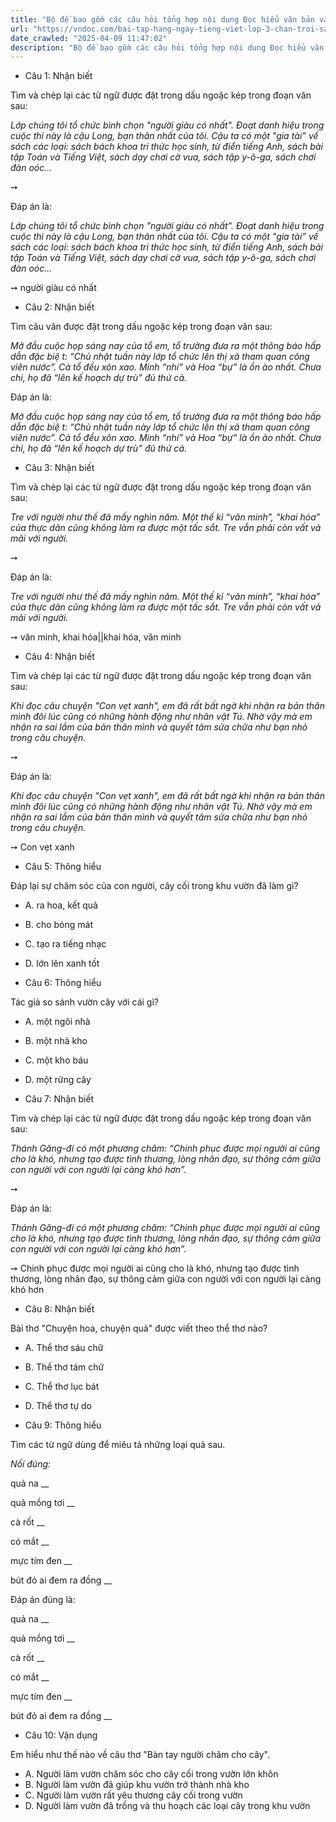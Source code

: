 ```yaml
---
title: "Bộ đề bao gồm các câu hỏi tổng hợp nội dung Đọc hiểu văn bản và Luyện từ và câu được học ở Tuần 26 trong chương trình Tiếng Việt lớp 3 Tập 2 Chân trời sáng tạo."
url: "https://vndoc.com/bai-tap-hang-ngay-tieng-viet-lop-3-chan-troi-sang-tao-tuan-26-thu-2-337162"
date_crawled: "2025-04-09 11:47:02"
description: "Bộ đề bao gồm các câu hỏi tổng hợp nội dung Đọc hiểu văn bản và Luyện từ và câu được học ở Tuần 26 trong chương trình Tiếng Việt lớp 3 Tập 2 Chân trời sáng tạo."
---
```


* Câu 1:  Nhận biết

Tìm và chép lại các từ ngữ được đặt trong dấu ngoặc kép trong đoạn văn sau:

_Lớp chúng tôi tổ chức bình chọn "người giàu có nhất". Đoạt danh hiệu trong cuộc thi này là cậu Long, bạn thân nhất của tôi. Cậu ta có một "gia tài” về sách các loại: sách bách khoa tri thức học sinh, từ điển tiếng Anh, sách bài tập Toán và Tiếng Việt, sách dạy chơi cờ vua, sách tập y-ô-ga, sách chơi đàn oóc..._

➙ 

Đáp án là:

_Lớp chúng tôi tổ chức bình chọn "người giàu có nhất". Đoạt danh hiệu trong cuộc thi này là cậu Long, bạn thân nhất của tôi. Cậu ta có một "gia tài” về sách các loại: sách bách khoa tri thức học sinh, từ điển tiếng Anh, sách bài tập Toán và Tiếng Việt, sách dạy chơi cờ vua, sách tập y-ô-ga, sách chơi đàn oóc..._

➙ người giàu có nhất

* Câu 2:  Nhận biết

Tìm câu văn được đặt trong dấu ngoặc kép trong đoạn văn sau:

_Mở đầu cuộc họp sáng nay của tổ em, tổ trưởng đưa ra một thông báo hấp dẫn đặc biệ t: “Chủ nhật tuần này lớp tổ chức lên thị xã tham quan công viên nước”. Cả tổ đều xôn xao. Minh “nhí” và Hoa “bự” là ồn ào nhất. Chưa chi, họ đã “lên kế hoạch dự trù” đủ thứ cả._

Đáp án là:

_Mở đầu cuộc họp sáng nay của tổ em, tổ trưởng đưa ra một thông báo hấp dẫn đặc biệ t: “Chủ nhật tuần này lớp tổ chức lên thị xã tham quan công viên nước”. Cả tổ đều xôn xao. Minh “nhí” và Hoa “bự” là ồn ào nhất. Chưa chi, họ đã “lên kế hoạch dự trù” đủ thứ cả._

* Câu 3:  Nhận biết

Tìm và chép lại các từ ngữ được đặt trong dấu ngoặc kép trong đoạn văn sau:

_Tre với người như thế đã mấy nghìn năm. Một thế kỉ “văn minh”, “khai hóa” của thực dân cũng không làm ra được một tấc sắt. Tre vẫn phải còn vất vả mãi với người._

➙ 

Đáp án là:

_Tre với người như thế đã mấy nghìn năm. Một thế kỉ “văn minh”, “khai hóa” của thực dân cũng không làm ra được một tấc sắt. Tre vẫn phải còn vất vả mãi với người._

➙ văn minh, khai hóa||khai hóa, văn minh

* Câu 4:  Nhận biết

Tìm và chép lại các từ ngữ được đặt trong dấu ngoặc kép trong đoạn văn sau:

_Khi đọc câu chuyện "Con vẹt xanh", em đã rất bất ngờ khi nhận ra bản thân mình đôi lúc cũng có những hành động như nhân vật Tú. Nhờ vậy mà em nhận ra sai lầm của bản thân mình và quyết tâm sửa chữa như bạn nhỏ trong câu chuyện._

➙ 

Đáp án là:

_Khi đọc câu chuyện "Con vẹt xanh", em đã rất bất ngờ khi nhận ra bản thân mình đôi lúc cũng có những hành động như nhân vật Tú. Nhờ vậy mà em nhận ra sai lầm của bản thân mình và quyết tâm sửa chữa như bạn nhỏ trong câu chuyện._

➙ Con vẹt xanh

* Câu 5:  Thông hiểu

Đáp lại sự chăm sóc của con người, cây cối trong khu vườn đã làm gì?

  * A. ra hoa, kết quả 
  * B. cho bóng mát 
  * C. tạo ra tiếng nhạc 
  * D. lớn lên xanh tốt 



* Câu 6:  Thông hiểu

Tác giả so sánh vườn cây với cái gì?

  * A. một ngôi nhà 
  * B. một nhà kho 
  * C. một kho báu 
  * D. một rừng cây 



* Câu 7:  Nhận biết

Tìm và chép lại các từ ngữ được đặt trong dấu ngoặc kép trong đoạn văn sau:

_Thánh Găng-đi có một phương châm: “Chinh phục được mọi người ai cũng cho là khó, nhưng tạo được tình thương, lòng nhân đạo, sự thông cảm giữa con người với con người lại càng khó hơn”._

➙ 

Đáp án là:

_Thánh Găng-đi có một phương châm: “Chinh phục được mọi người ai cũng cho là khó, nhưng tạo được tình thương, lòng nhân đạo, sự thông cảm giữa con người với con người lại càng khó hơn”._

➙ Chinh phục được mọi người ai cũng cho là khó, nhưng tạo được tình thương, lòng nhân đạo, sự thông cảm giữa con người với con người lại càng khó hơn

* Câu 8:  Nhận biết

Bài thơ "Chuyện hoa, chuyện quả" được viết theo thể thơ nào?

  * A. Thể thơ sáu chữ 
  * B. Thể thơ tám chữ 
  * C. Thể thơ lục bát 
  * D. Thể thơ tự do 



* Câu 9:  Thông hiểu

Tìm các từ ngữ dùng để miêu tả những loại quả sau.

_Nối đúng:_

quả na  __

quả mồng tơi __

cà rốt __

có mắt __

mực tím đen __

bút đỏ ai đem ra đồng __

Đáp án đúng là:

quả na __

quả mồng tơi __

cà rốt __

có mắt __

mực tím đen __

bút đỏ ai đem ra đồng __

* Câu 10: Vận dụng

Em hiểu như thế nào về câu thơ "Bàn tay người chăm cho cây".

  * A. Người làm vườn chăm sóc cho cây cối trong vườn lớn khôn 
  * B. Người làm vườn đã giúp khu vườn trở thành nhà kho 
  * C. Người làm vườn rất yêu thương cây cối trong vườn 
  * D. Người làm vườn đã trồng và thu hoạch các loại cây trong khu vườn 


